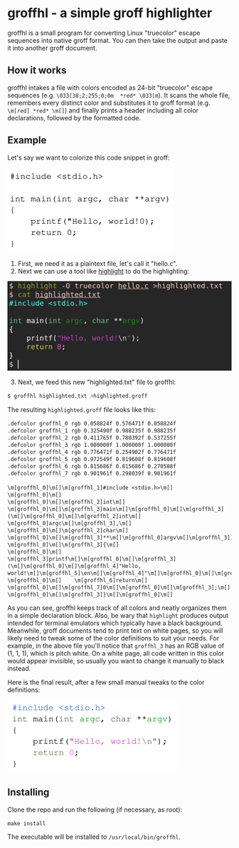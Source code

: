 # groffhl - a simple groff highlighter

groffhl is a small program for converting Linux "truecolor" escape sequences into native groff format.
You can then take the output and paste it into another groff document.

## How it works

groffhl intakes a file with colors encoded as 24-bit "truecolor" escape sequences (e.g. `\033[38;2;255;0;0m  *red* \033[m`).
It scans the whole file, remembers every distinct color and substitutes it to groff format (e.g. `\m[red] *red* \m[]`) and
finally prints a header including all color declarations, followed by the formatted code.

## Example

Let's say we want to colorize this code snippet in groff:

![example1](https://raw.githubusercontent.com/Randoragon/groffhl/master/example-1.png)

1. First, we need it as a plaintext file, let's call it "hello.c".
2. Next we can use a tool like [highlight](http://www.andre-simon.de/doku/highlight/en/highlight.php) to do the highlighting:

![example2](https://raw.githubusercontent.com/Randoragon/groffhl/master/example-2.png)

3. Next, we feed this new "highlighted.txt" file to groffhl:

```sh
$ groffhl highlighted.txt >highlighted.groff
```

The resulting `highlighted.groff` file looks like this:

```groff
.defcolor groffhl_0 rgb 0.058824f 0.576471f 0.058824f
.defcolor groffhl_1 rgb 0.325490f 0.988235f 0.988235f
.defcolor groffhl_2 rgb 0.411765f 0.780392f 0.537255f
.defcolor groffhl_3 rgb 1.000000f 1.000000f 1.000000f
.defcolor groffhl_4 rgb 0.776471f 0.254902f 0.776471f
.defcolor groffhl_5 rgb 0.972549f 0.819608f 0.819608f
.defcolor groffhl_6 rgb 0.815686f 0.815686f 0.270588f
.defcolor groffhl_7 rgb 0.901961f 0.298039f 0.901961f

\m[groffhl_0]\m[]\m[groffhl_1]#include <stdio.h>\m[]
\m[groffhl_0]\m[]
\m[groffhl_0]\m[]\m[groffhl_2]int\m[] \m[groffhl_0]\m[]\m[groffhl_3]main\m[]\m[groffhl_0]\m[]\m[groffhl_3](\m[]\m[groffhl_0]\m[]\m[groffhl_2]int\m[] \m[groffhl_0]argc\m[]\m[groffhl_3],\m[] \m[groffhl_0]\m[]\m[groffhl_2]char\m[] \m[groffhl_0]\m[]\m[groffhl_3]**\m[]\m[groffhl_0]argv\m[]\m[groffhl_3])\m[]
\m[groffhl_0]\m[]\m[groffhl_3]{\m[]
\m[groffhl_0]\m[]    \m[groffhl_3]printf\m[]\m[groffhl_0]\m[]\m[groffhl_3](\m[]\m[groffhl_0]\m[]\m[groffhl_4]"Hello, world!\m[]\m[groffhl_5]\en\m[]\m[groffhl_4]"\m[]\m[groffhl_0]\m[]\m[groffhl_3]);\m[]
\m[groffhl_0]\m[]    \m[groffhl_6]return\m[] \m[groffhl_0]\m[]\m[groffhl_7]0\m[]\m[groffhl_0]\m[]\m[groffhl_3];\m[]
\m[groffhl_0]\m[]\m[groffhl_3]}\m[]\m[groffhl_0]\m[]
```
As you can see, groffhl keeps track of all colors and neatly organizes them in a simple declaration block. Also, be wary that `highlight`
produces output intended for terminal emulators which typically have a black background. Meanwhile, groff documents tend to print text
on white pages, so you will likely need to tweak some of the color definitions to suit your needs. For example, in the above file you'll
notice that `groffhl_3` has an RGB value of (1, 1, 1), which is pitch white. On a white page, all code written in this color would
appear invisible, so usually you want to change it manually to black instead.

Here is the final result, after a few small manual tweaks to the color definitions:

![example3](https://raw.githubusercontent.com/Randoragon/groffhl/master/example-3.png)

## Installing

Clone the repo and run the following (if necessary, as root):

    make install

The executable will be installed to `/usr/local/bin/groffhl`.
